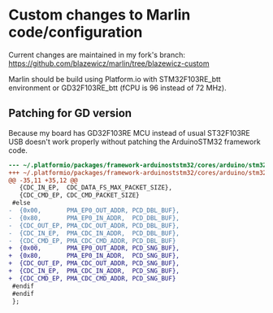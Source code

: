 # Custom changes to Marlin code/configuration

Current changes are maintained in my fork's branch: https://github.com/blazewicz/marlin/tree/blazewicz-custom

Marlin should be build using Platform.io with STM32F103RE_btt environment or GD32F103RE_btt (fCPU is 96 instead of 72 MHz).

## Patching for GD version

Because my board has GD32F103RE MCU instead of usual ST32F103RE USB doesn't work properly without patching the ArduinoSTM32 framework code.

```diff
--- ~/.platformio/packages/framework-arduinoststm32/cores/arduino/stm32/usb/usbd_ep_conf.c
+++ ~/.platformio/packages/framework-arduinoststm32/cores/arduino/stm32/usb/usbd_ep_conf.c
@@ -35,11 +35,12 @@
   {CDC_IN_EP,  CDC_DATA_FS_MAX_PACKET_SIZE},
   {CDC_CMD_EP, CDC_CMD_PACKET_SIZE}
 #else
-  {0x00,       PMA_EP0_OUT_ADDR, PCD_DBL_BUF},
-  {0x80,       PMA_EP0_IN_ADDR,  PCD_DBL_BUF},
-  {CDC_OUT_EP, PMA_CDC_OUT_ADDR, PCD_DBL_BUF},
-  {CDC_IN_EP,  PMA_CDC_IN_ADDR,  PCD_DBL_BUF},
-  {CDC_CMD_EP, PMA_CDC_CMD_ADDR, PCD_DBL_BUF}
+  {0x00,       PMA_EP0_OUT_ADDR, PCD_SNG_BUF},
+  {0x80,       PMA_EP0_IN_ADDR,  PCD_SNG_BUF},
+  {CDC_OUT_EP, PMA_CDC_OUT_ADDR, PCD_SNG_BUF},
+  {CDC_IN_EP,  PMA_CDC_IN_ADDR,  PCD_SNG_BUF},
+  {CDC_CMD_EP, PMA_CDC_CMD_ADDR, PCD_SNG_BUF}
 #endif
 #endif
 };
```
